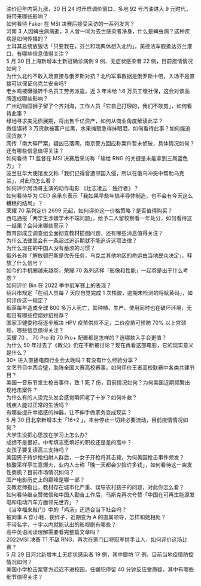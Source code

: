 油价迎年内第九涨，30 日 24 时开启调价窗口，多地 92 号汽油进入 9 元时代，将带来哪些影响？  
如何看待 Faker 在 MSI 决赛后接受采访的一系列发言？  
河南 3 人因蜱虫病病逝，3 人曾一同为去世感染者净身，什么是蜱虫病？这种疾病是如何传播的？  
土耳其总统放狠话「只要我在，芬兰和瑞典休想入北约」，美德法军舰抵达芬兰港口，有哪些信息值得关注？  
5 月 30 日上海新增本土新冠确诊病例 9 例、无症状感染者 22 例，目前疫情情况如何？  
为什么北约不敢入场直接与俄罗斯对抗？北约军事数据是俄罗斯十倍，入场不是直接可以保证乌克兰安全吗?  
老乡鸡被曝强转千名员工劳务派遣，近 3 年未给 1.6 万员工缴社保，这会对该品牌造成哪些影响？  
广州动物园狮子留了个齐刘海，工作人员「它自己打理的，我们不敢剪」，如何看待此事？  
绿地寻求美元债展期，将出售千亿资产，如何从商业角度解读此举？  
微信误转 3 万货款被客户拉黑，水果摊贩急得抹眼泪，如何看待此事？如何能追回货款？  
网传「南大碎尸案」疑凶已落网，南京警方回应称案件暂未侦破，具体情况如何？还有哪些信息值得关注？  
如何看待 T1 监督在 MSI 决赛后采访称「输给 RNG 的关键是未能拿到三局蓝色方」？  
波兰驻华大使馆发文称「我们记得曾遭邻国入侵，所以在俄乌冲突中帮助乌克兰」，对此你怎么看？  
如何评价阿汤哥主演的动作电影 《壮志凌云：独行者》？  
如何看待华为 CEO 余承东表示「我如果早些年搞半导体制造，也不会有今天这么糟糕的结局」？  
荣耀 70 系列定价 2699 元起，如何评价这一价格策略？是否值得购买？  
西电通报「两学生涉嫌学术不端问题」，给予二人留校察看一年处分，如何看待这一结果？会带来哪些警示？  
教育部成立调查组全面彻查教材插图问题，还有哪些消息值得关注？  
为什么法律里会有一条超过追诉期就不能追诉这项法律？  
为什么现在的中国人没有蓄须的习惯？  
俄外长称「解放顿巴斯是优先任务，乌克兰其他地区的命运由当地民众决定」，释放了什么信号？  
如今的手机圈越来越卷，荣耀 70 系列选择「影像和性能」一起卷是出于什么考虑？  
如何评价 Bin 在 2022 季中冠军赛上的表现？  
绍兴市规定「在绍人员每 7 天应自觉完成 1 次核酸，逾期未检测的将赋黄码」，如何评价这一规定？  
烟草每年造成全球 800 多万人死亡，其种植、生产、使用同时也在破坏环境，无烟日有哪些控烟妙招推荐？  
国家卫健委称将逐步解决 HPV 疫苗供应不足，二价疫苗可预防 70% 以上宫颈癌，哪些信息值得关注？  
荣耀 70 、 70 Pro 和 70 Pro+ 配置都是怎样的？选哪款入手会更值？  
为什么 50 年过去了《教父》仍在不断被讨论？现在再看这部电影，它的现实意义是什么？  
30+ 进入直播电商行业会太晚吗？有没有什么经验分享？  
文艺节目中西合璧，助阵全国大赛高校赛事，如何评价王者高校联赛中各类共建节目？  
美国一音乐节发生枪击事件，致 1 死 7 伤，目前情况如何？为何美国近期频繁出现枪击案件？  
为什么有的人烫完头发会感觉瞬间老了十岁？如何补救？  
残疾人能过正常的生活吗？  
有哪些提升幸福感的神器，让不伸手做家务变成现实？  
5 月 30 日北京新增本土「16+2 」，丰台停止一切非必要流动，目前疫情情况如何？  
大学生没把心思放在学习上怎么办?  
成绩不是很好，中考填志愿填好的职校还是差的高中？  
女孩子要复读高三支持吗？  
美国男子持步枪扫射人群后，一女子开枪将其击毙，为何美国枪击事件频发？  
核酸采样亭生意爆火，业内人士称「晚一天都会少捡许多钱」，如何看待这一突发性商机？目前市场情况如何？  
国产电影历史上的巅峰是哪一部？  
支教老师指出，教材存在城市化严重、误导农村孩子的问题，对此你怎么看？  
如何看待继点赞微信和中国人勤奋工作后，马斯克再次夸赞「中国在可再生能源发电和电动汽车方面领先世界」？  
《当幸福来敲门》中的「鸡汤」还适合当下社会吗？  
被同事 A 穿小鞋、使绊子，近期变为 A 的直属领导，怎样和她相处？  
不带名字，十字以内就能认出的影视剧有哪些？  
高中英语阅读理解需要看完整篇文章吗？  
2022MSI 决赛 T1 不敌 RNG，再次在家门口将冠军拱手让人，如何评价这场比赛？  
5 月 29 日河北新增本土无症状感染者 19 例，其中廊坊 17 例，目前当地疫情防控情况如何？  
美国小学枪击案警方迟迟不进校园，任嫌犯停留 40 分钟反应受质疑，其中有哪些细节值得关注？  
